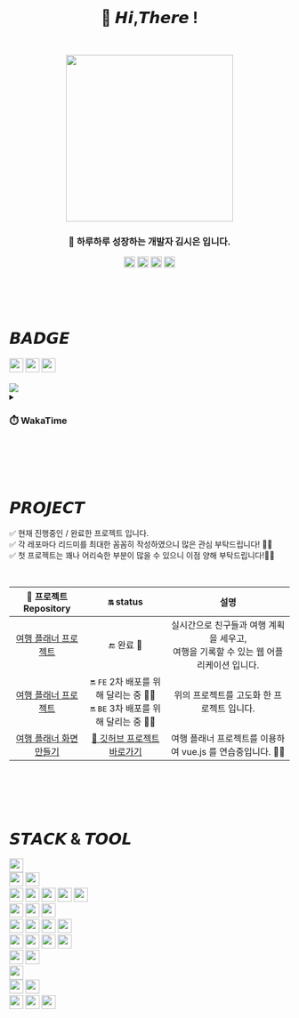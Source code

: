 <br>

<h1 align="center">
 👋 𝙃𝙞,𝙏𝙝𝙚𝙧𝙚 ! 
</h1>

<br>

<p align="center">
  <img src="https://github.com/sieunnnn/sieunnnn/assets/119668620/4d6e46cb-4359-43d9-bd71-0c0cf30e1b95" width="300px"/>
</p>

<h3 align="center">
 🌱 하루하루 성장하는 개발자 김시은 입니다.
</h3>
<div align="center">
 <a href="mailto:wldsmtldsm65@gmail.com"><img src="https://img.shields.io/badge/Gmail-EA4335?style=plastic&logo=gmail&logoColor=white" height="20px"/></a>
 <img src="https://img.shields.io/badge/Naver-03C75A?style=plastic&logo=Naver&logoColor=white&link=mailto:sieunnnn1120@naver.com" height="20px"/>
 <a href="https://sieun96.notion.site/25d98a14fdf8484faf1a159af2ce2916?pvs=4"><img src="https://img.shields.io/badge/TechLog-black?style=plastic&logo=notion&logoColor=white" height="20px"/></a>
 <a href="https://www.rocketpunch.com/@wldsmtldsm65/jobhunt"><img src="https://img.shields.io/badge/RocketPunch-186BFF?style=plastic&logoColor=white" height="20px"/></a>
 
 
</div>

<br>
<br>
<br>
<br>


# 𝘽𝘼𝘿𝙂𝙀
<div align="left">
  <img src="http://mazassumnida.wtf/api/mini/generate_badge?boj=sini_96" height="25px"/>
  <img src="https://wakatime.com/badge/user/64576960-570f-498b-ad69-685267d5d7ed.svg" height="25px"/>
  <img src="https://hits.seeyoufarm.com/api/count/incr/badge.svg?url=https://github.com/sieunnnn%2Fseondal&count_bg=%231E1E1C&title_bg=%231E1E1C&icon=github.svg&icon_color=%23E7E7E7&title=GitHub&edge_flat=false" height="25px"/>
</div>

<br>
<img src="https://github-profile-trophy.vercel.app/?username=sieunnnn&theme=flat&margin-w=10&column=6"/>

<details>
<summary> <h3> ⏱️ WakaTime </h3> </summary>
<div>
<img src="https://github-readme-stats.vercel.app/api/wakatime?username=sieunnnn"/>
</div>
</details>

<br>
<br>
<br>
<br>

# 𝙋𝙍𝙊𝙅𝙀𝘾𝙏
✅ 현재 진행중인 / 완료한 프로젝트 입니다. <br>
✅ 각 레포마다 리드미를 최대한 꼼꼼히 작성하였으니 많은 관심 부탁드립니다! 🙇‍♀️ <br>
✅ 첫 프로젝트는 꽤나 어리숙한 부분이 많을 수 있으니 이점 양해 부탁드립니다!🙇‍♀️

<br>

| 📁 프로젝트 Repository | 🔛 status | 설명 |
|:-----:|:-----:|:-----:|
|<a href="https://github.com/sieunnnn/MultiCampusProject"> 여행 플래너 프로젝트 </a>| 🔚 완료 💫 | 실시간으로 친구들과 여행 계획을 세우고, <br> 여행을 기록할 수 있는 웹 어플리케이션 입니다. |
|<a href="https://github.com/travel-planner-project/TravelPlanner"> 여행 플래너 프로젝트 </a>| 🔛 `FE` 2차 배포를 위해 달리는 중 🏃‍♀️<br>🔛 `BE` 3차 배포를 위해 달리는 중 🏃‍♂️  | 위의 프로젝트를 고도화 한 프로젝트 입니다. |
<a href="https://github.com/travel-planner-project/Travel-planner-client"> 여행 플래너 화면 만들기 </a>|<a href="https://github.com/users/sieunnnn/projects/3"> 🔗 깃허브 프로젝트 바로가기 </a> | 여행 플래너 프로젝트를 이용하여 vue.js 를 연습중입니다. 👩‍💻 |

<br>
<br>
<br>
<br>

# 𝙎𝙏𝘼𝘾𝙆 & 𝙏𝙊𝙊𝙇
<img src="https://img.shields.io/badge/Java-0B2C4A?style=flat&logo=java&logoColor=white" height="25px"/> <br>
<img src="https://img.shields.io/badge/MySQL-4479A1?style=flat&logo=mysql&logoColor=white" height="25px"/> <img src="https://img.shields.io/badge/Redis-DC382D?style=flat&logo=redis&logoColor=white" height="25px"/> <br>
<img src="https://img.shields.io/badge/SpringBoot-6DB33F?style=flat&logo=springboot&logoColor=white" height="25px"/> <img src="https://img.shields.io/badge/SpringSecurity-6DB33F?style=flat&logo=springsecurity&logoColor=white" height="25px"/> <img src="https://img.shields.io/badge/Hibernate-59666C?style=flat&logo=hibernate&logoColor=white" height="25px"/> <img src="https://img.shields.io/badge/Thymeleaf-005F0F?style=flat&logo=thymeleaf&logoColor=white" height="25px"/> <img src="https://img.shields.io/badge/jsonwebtokens-black?style=flat&logo=jsonwebtokens&logoColor=white" height="25px"/> <br>
<img src="https://img.shields.io/badge/GitHubActions-2088FF?style=flat&logo=githubactions&logoColor=white" height="25px"/> <img src="https://img.shields.io/badge/Amazon CodeDeploy-1765F6?style=flat&logo=amazonaws&logoColor=white" height="25px"/> <img src="https://img.shields.io/badge/Amazon S3-569A31?style=flat&logo=amazons3&logoColor=white" height="25px"/> <br>
<img src="https://img.shields.io/badge/Nginx-009639?style=flat&logo=nginx&logoColor=white" height="25px"/> <img src="https://img.shields.io/badge/Amazon EC2-FF9900?style=flat&logo=amazonec2&logoColor=white" height="25px"/> <img src="https://img.shields.io/badge/Amazon RDS-527FFF?style=flat&logo=amazonrds&logoColor=white" height="25px"/> <img src="https://img.shields.io/badge/Amazon Route53-8C4FFF?style=flat&logo=amazonroute53&logoColor=white" height="25px"/> <br>
<img src="https://img.shields.io/badge/Apache Tomcat-F39914?style=flat&logo=apachetomcat&logoColor=white" height="25px"/> <img src="https://img.shields.io/badge/Ubuntu-E95420?style=flat&logo=ubuntu&logoColor=white" height="25px"/> <img src="https://img.shields.io/badge/Virtualbox-183A61?style=flat&logo=virtualbox&logoColor=white" height="25px"/> <img src="https://img.shields.io/badge/Linux-black?style=flat&logo=linux&logoColor=white" height="25px"/> <br>
<img src="https://img.shields.io/badge/Git-F05032?style=flat&logo=git&logoColor=white" height="25px"/> <img src="https://img.shields.io/badge/Github-black?style=flat&logo=github&logoColor=white" height="25px"/> <br>
<img src="https://img.shields.io/badge/WebSocket Stomp-black?style=flat&logoColor=white" height="25px"/> <br>
<img src="https://img.shields.io/badge/Swagger-85EA2D?style=flat&logo=swagger&logoColor=white" height="25px"/> <img src="https://img.shields.io/badge/Postman-FF6C37? style=flat&logo=postman&logoColor=white" height="25px"/> <br>
<img src="https://img.shields.io/badge/Notion-black?style=flat&logo=notion&logoColor=white" height="25px"/> <img src="https://img.shields.io/badge/figma-black?style=flat&logo=figma&logoColor=white" height="25px"/> <img src="https://img.shields.io/badge/IntelliJ IDEA-black?style=flat&logo=intellijidea&logoColor=white" height="25px"/>

<br>
<br>
<br>
<br>
<br>
<br>

